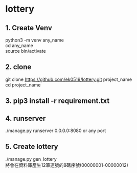 # lottery

## 1. Create Venv
python3 -m venv any_name  
cd any_name  
source bin/activate

## 2. clone
git clone https://github.com/ek0519/lottery.git  project_name  
cd project_name

## 3. pip3 install -r requirement.txt

## 4. runserver
./manage.py runserver 0.0.0.0:8080  or any port

## 5. Create lottery
./manage.py gen_lottery  
將會在資料庫產生12筆連號的8碼序號(00000001-00000012)
